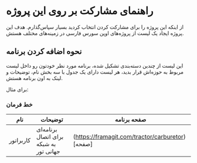 # راهنمای مشارکت بر روی این پروژه

از اینکه این پروژه را برای مشارکت کردن انتخاب کردید بسیار سپاس‌گذارم. هدف این پروژه ایجاد یک لیست از پروژه‌های اوپن سورس فارسی در زمینه‌های مختلف هستش.


## نحوه اضافه کردن برنامه

این لیست از چندین دسته‌بندی تشکیل شده، برنامه مورد نظر خودتون رو داخل لیست مربوط به حوزه‌اش قرار بدید، هر لیست دارای یک جدول با سه بخش نام، توضیحات و لینک به اون برنامه هستش. 

برای مثال:

### خط فرمان

| نام      | توضیحات | صفحه برنامه      |
| ----------- | ----------- | ----------- |
| کاربراتور      | برنامه‌ای برای اتصال به شبکه جهانی تور       |   (https://framagit.com/tractor/carburetor)[صفحه]    |





